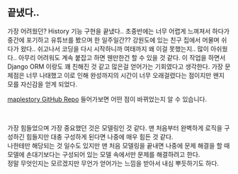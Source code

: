 ## 끝냈다..
가장 어려웠던? History 기능 구현을 끝냈다.. 초중반에는 너무 어렵게 느껴져서 하다가 중간에 포기하고 유튜브를 봤으며 한 일주일간?? 강원도에 있는 친구 집에서 머물며 쉬다가 왔다..
쉬고나서 코딩을 다시 시작하니까 여태까지 왜 이걸 못했는지.. 많이 아쉬웠다.. 아무리 어려워도 계속 붙잡고 하면 웬만한건 할 수 있을 것 같다. 이 작업을 하면서 Django ORM 이랑도 꽤 친해진 것 같고
많은걸 얻어가는 기회였다고 생각한다. 가장 문제점은 너무 나태했고 이로 인해 완성까지의 시간이 너무 오래걸렸다는 점이지만 왠지 모를 자신감을 얻게 되었다.
<br>

[maplestory GitHub Repo](https://github.com/showmethatcode/maplestory) 들어가보면 어떤 점이 바뀌었는지 알 수 있습니다.

<br>

가장 힘들었으며 가장 중요했던 것은 모델링인 것 같다. 맨 처음부터 완벽하게 로직을 구성하긴 힘들지만 대충 구성하게 된다면 나중에 매우 힘든 것 같다. <br>
나한테만 해당되는 것 일수도 있지만 맨 처음 모델링을 끝내면 나중에 문제 해결을 할 때 모델에 손대기보다는 구성되어 있는 모델 속에서만 문제를 해결하려고 한다. <br>
정말 무엇인지는 모르겠지만 무언가 얻어가는 느낌을 받아서 내심 뿌듯하기도 하다.